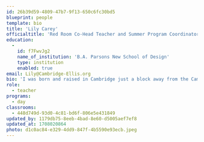 ```yaml
---
id: 26b39d59-4809-47b7-9f13-650c6fc30bd5
blueprint: people
template: bio
title: 'Lily Carey'
officialtitle: 'Red Room Co-Head Teacher and Summer Program Coordinator'
education:
  -
    id: f7FwvJg2
    name_of_institution: 'B.A. Parsons New School of Design'
    type: institution
    enabled: true
email: Lily@Cambridge-Ellis.org
bio: 'I was born and raised in Cambridge just a block away from the Cambridge-Ellis School. Since I was a preschooler myself, I have always been drawn to the visual arts. I worked at a Reggio Emilia-inspired preschool in Boston for 6 years, and I am so excited to be able to share my experience and to learn so much more from the children and staff at Cambridge-Ellis.'
role:
  - teacher
programs:
  - day
classrooms:
  - 448d749d-93d0-4c81-bd6f-806e5e431849
updated_by: 1179db75-8eeb-4bad-8e60-d5005aef7ef8
updated_at: 1708020864
photo: d1c0ac84-e329-4dd9-847f-4b5590e93ecb.jpeg
---
```

